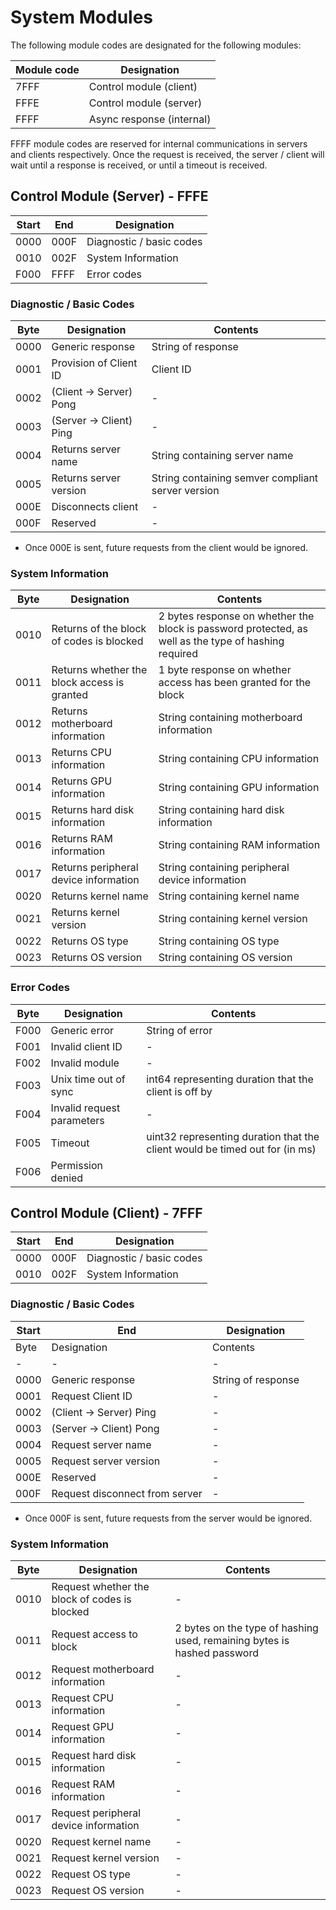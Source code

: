 # System Modules

The following module codes are designated for the following modules:

| Module code | Designation |
|-|-|
| 7FFF | Control module (client) |
| FFFE | Control module (server) |
| FFFF | Async response (internal) |

FFFF module codes are reserved for internal communications in servers and clients respectively. Once the request is received, the server / client will wait until a response is received, or until a timeout is received.

## Control Module (Server) - FFFE

| Start | End | Designation |
|-|-|-|
| 0000 | 000F | Diagnostic / basic codes |
| 0010 | 002F | System Information |
| F000 | FFFF | Error codes |

### Diagnostic / Basic Codes

| Byte | Designation | Contents |
|-|-|-|
| 0000 | Generic response | String of response |
| 0001 | Provision of Client ID | Client ID |
| 0002 | (Client -> Server) Pong | - |
| 0003 | (Server -> Client) Ping | - |
| 0004 | Returns server name | String containing server name |
| 0005 | Returns server version | String containing semver compliant server version |
| 000E | Disconnects client | - |
| 000F | Reserved | - |

- Once 000E is sent, future requests from the client would be ignored.

### System Information

| Byte | Designation | Contents |
|-|-|-|
| 0010 | Returns of the block of codes is blocked | 2 bytes response on whether the block is password protected, as well as the type of hashing required |
| 0011 | Returns whether the block access is granted | 1 byte response on whether access has been granted for the block |
| 0012 | Returns motherboard information | String containing motherboard information |
| 0013 | Returns CPU information | String containing CPU information |
| 0014 | Returns GPU information | String containing GPU information |
| 0015 | Returns hard disk information | String containing hard disk information |
| 0016 | Returns RAM information | String containing RAM information |
| 0017 | Returns peripheral device information | String containing peripheral device information |
| 0020 | Returns kernel name | String containing kernel name |
| 0021 | Returns kernel version | String containing kernel version |
| 0022 | Returns OS type | String containing OS type |
| 0023 | Returns OS version | String containing OS version |

### Error Codes

| Byte | Designation | Contents |
|-|-|-|
| F000 | Generic error | String of error |
| F001 | Invalid client ID | - |
| F002 | Invalid module | - |
| F003 | Unix time out of sync | int64 representing duration that the client is off by |
| F004 | Invalid request parameters | - |
| F005 | Timeout | uint32 representing duration that the client would be timed out for (in ms) |
| F006 | Permission denied |

## Control Module (Client) - 7FFF

| Start | End | Designation |
|-|-|-|
| 0000 | 000F | Diagnostic / basic codes |
| 0010 | 002F | System Information |

### Diagnostic / Basic Codes

| Start | End | Designation |
|-|-|-|
| Byte | Designation | Contents |
|-|-|-|
| 0000 | Generic response | String of response |
| 0001 | Request Client ID | - |
| 0002 | (Client -> Server) Ping | - |
| 0003 | (Server -> Client) Pong | - |
| 0004 | Request server name | - |
| 0005 | Request server version | - |
| 000E | Reserved | - |
| 000F | Request disconnect from server | - |

- Once 000F is sent, future requests from the server would be ignored.

### System Information

| Byte | Designation | Contents |
|-|-|-|
| 0010 | Request whether the block of codes is blocked | - |
| 0011 | Request access to block | 2 bytes on the type of hashing used, remaining bytes is hashed password |
| 0012 | Request motherboard information | - |
| 0013 | Request CPU information | - |
| 0014 | Request GPU information | - |
| 0015 | Request hard disk information | - |
| 0016 | Request RAM information | - |
| 0017 | Request peripheral device information | - |
| 0020 | Request kernel name | - |
| 0021 | Request kernel version | - |
| 0022 | Request OS type | - |
| 0023 | Request OS version | - |
